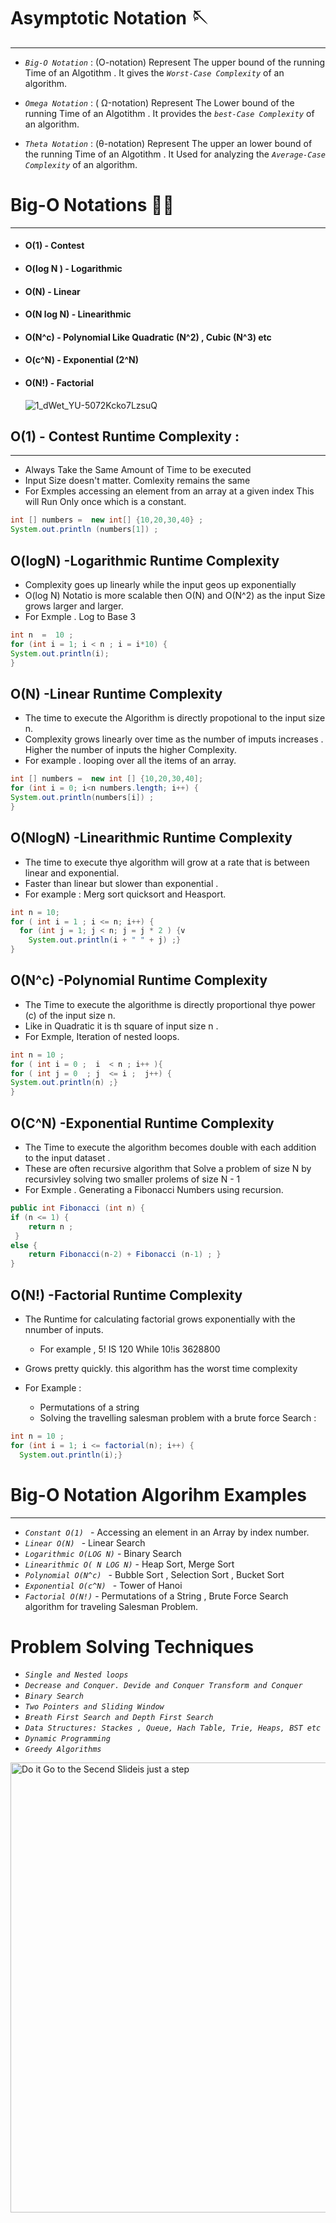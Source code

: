 # Asymptotic Notation 🪡
---
- *`Big-O Notation`*  : (O-notation)   Represent The upper bound of the running Time of an Algotithm .  It gives the *`Worst-Case Complexity`* of an algorithm.
  
- *`Omega Notation`*  : ( Ω-notation)   Represent The Lower bound of the running Time of an Algotithm .  It provides the *`best-Case Complexity`* of an algorithm.
  
- *`Theta Notation`*  : (θ-notation)   Represent The upper an lower  bound of the running Time of an Algotithm .  It Used for analyzing  the *`Average-Case Complexity`* of an algorithm.


# Big-O Notations ⛓️‍💥  
--- 

- #### **O(1)** - Contest
- #### **O(log N )** - Logarithmic
- #### **O(N)** - Linear
- #### **O(N log N)** - Linearithmic
- #### **O(N^c)** - Polynomial Like Quadratic (N^2) , Cubic (N^3) etc
- #### **O(c^N)** - Exponential (2^N)
- #### **O(N!)**  - Factorial


  ![1_dWet_YU-5072Kcko7LzsuQ](https://github.com/user-attachments/assets/80a8dbed-b153-4249-b1c8-b217e67493bc)

##  O(1) - Contest Runtime Complexity :  
--- 
- Always Take the Same Amount of Time to be executed
- Input  Size doesn't matter. Comlexity remains the same
- For Exmples accessing an element from an array at a given index This will Run Only once which is a constant.

```java
int [] numbers =  new int[] {10,20,30,40} ;
System.out.println (numbers[1]) ; 
``` 

## O(logN) -Logarithmic Runtime Complexity   
- Complexity goes up linearly while the input geos up exponentially
- O(log N) Notatio is more scalable then O(N) and O(N^2) as the input Size grows larger and larger.
- For Exmple . Log to Base 3

```java
int n  =  10 ;
for (int i = 1; i < n ; i = i*10) {
System.out.println(i);
}
``` 


## O(N) -Linear Runtime Complexity      
- The time to execute the Algorithm is directly propotional to the input size n.
- Complexity grows linearly over time as the number of imputs increases . Higher the number of inputs the higher Complexity.
- For example . looping over all the items of an array.

```java
int [] numbers =  new int [] {10,20,30,40];
for (int i = 0; i<n numbers.length; i++) {
System.out.println(numbers[i]) ;
}
``` 

## O(NlogN) -Linearithmic  Runtime Complexity   

- The time to execute thye algorithm will grow at a rate that is between linear and exponential.
- Faster than linear but slower than exponential .
- For example : Merg sort quicksort and Heasport.

```java
int n = 10;
for ( int i = 1 ; i <= n; i++) {
  for (int j = 1; j < n; j = j * 2 ) {v
    System.out.println(i + " " + j) ;}
}
``` 
## O(N^c) -Polynomial  Runtime Complexity   
- The Time to execute the algorithme is directly proportional thye power (c) of the input size n.
- Like in Quadratic it is th square of input size n .
- For Exmple, Iteration of nested loops.

```java
int n = 10 ;
for ( int i = 0 ;  i  < n ; i++ ){
for ( int j = 0  ; j  <= i ;  j++) {
System.out.println(n) ;}
}
``` 

## O(C^N) -Exponential  Runtime Complexity      

-  The Time to execute the algorithm becomes double with each addition to the input dataset .
-  These are often recursive algorithm that Solve a problem of size N by recursivley solving two smaller prolems of size N - 1
-  For Exmple . Generating a Fibonacci Numbers using recursion.

  ```java
public int Fibonacci (int n) {
  if (n <= 1) {
      return n ;
   }
  else {
      return Fibonacci(n-2) + Fibonacci (n-1) ; }
} 
``` 

## O(N!) -Factorial Runtime Complexity   

- The Runtime for calculating factorial grows exponentially with the nnumber of inputs.
    -  For example , 5! IS 120 While 10!is 3628800
    
- Grows pretty quickly. this algorithm has the worst time complexity
- For Example :
    - Permutations of a string
    - Solving the travelling salesman problem with a brute force Search :

```java
int n = 10 ;
for (int i = 1; i <= factorial(n); i++) {
  System.out.println(i);}
``` 





# Big-O Notation Algorihm Examples 
---   

- *`Constant O(1) `* - Accessing an element in an Array by index number.
- *`Linear O(N) `* - Linear Search
- *`Logarithmic O(LOG N)`* - Binary Search
- *`Linearithmic O( N LOG N)`* - Heap Sort, Merge Sort
- *`Polynomial O(N^c) `* - Bubble Sort , Selection Sort , Bucket Sort
- *`Exponential O(c^N) `* - Tower of Hanoi
- *`Factorial O(N!)`* - Permutations of a String , Brute Force Search algorithm for traveling Salesman Problem.

# Problem Solving Techniques 

- *`Single and Nested loops `*
- *`Decrease and Conquer. Devide and Conquer Transform and Conquer `*
- *`Binary Search `*
- *`Two Pointers and Sliding Window `*
-  *`Breath First Search and Depth First Search `*
- *`Data Structures: Stackes , Queue, Hach Table, Trie, Heaps, BST etc `*
-  *`Dynamic Programming `*
- *`Greedy Algorithms `*








<img width="1280" height="720" alt="Do it Go to the Secend Slideis just a step" src="https://github.com/user-attachments/assets/abe4e6f2-34a8-4fbc-a82d-53e76d25402c" />











